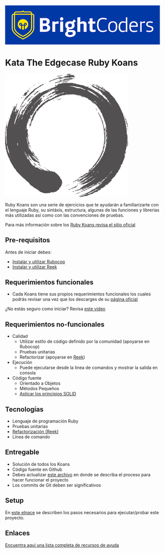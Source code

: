 ![BrightCoders logo](img/logo-bc.png)

# Kata The Edgecase Ruby Koans
![ruby-koans](img/ruby-koans.png)

Ruby Koans son una serie de ejercicios que te ayudarán a familiarizarte con el lenguaje Ruby, su sintáxis, estructura, algunas de las funciones y librerias más utilizadas así como con las convenciones de pruebas. 

Para más información sobre los [Ruby Koans revisa el sitio oficial](http://rubykoans.com/)

## Pre-requisitos
Antes de iniciar debes:

- [Instalar y utilizar Rubocop](https://github.com/bright-coders/commons/tree/master/topics/rubocop)
- [Instalar y utilizar Reek](https://github.com/bright-coders/commons/tree/master/topics/reek)

## Requerimientos funcionales

- Cada Koans tiene sus propios requerimientos funcionales los cuales podrás revisar una vez que los descarges de su [página oficial](http://rubykoans.com/)

¿No estás seguro como iniciar? Revisa [este video](https://www.youtube.com/watch?v=H0jPLFE17do)

## Requerimientos no-funcionales
- Calidad
  - Utilizar estilo de código definido por la comunidad (apoyarse en Rubocop)
  - Pruebas unitarias
  - Refactorizar (apoyarse en [Reek](https://github.com/bright-coders/commons/tree/master/topics/reek))
- Ejecución
  - Puede ejecutarse desde la linea de comandos y mostrar la salida en consola
- Código fuente
  - Orientado a Objetos 
  - Métodos Pequeños
  - [Aplicar los principios SOLID](https://rubygarage.org/blog/solid-principles-of-ood)
  
## Tecnologías
- Lenguaje de programación Ruby
- Pruebas unitarias
- [Refactorización (Reek)](https://github.com/bright-coders/commons/tree/master/topics/reek)
- Línea de comando

## Entregable
 - Solución de todos los Koans
 - Código fuente en Github
 - Debes actualizar [este archivo](setup/README.md) en donde se describa el proceso para hacer funcionar el proyecto
 - Los commits de Git deben ser significativos
 
## Setup
En [este elnace](setup/README.md) se describen los pasos necesarios para ejecutar/probar este proyecto.

## Enlaces
[Encuentra aquí una lista completa de recursos de ayuda](https://github.com/bright-coders/commons/tree/master/topics/resources)


